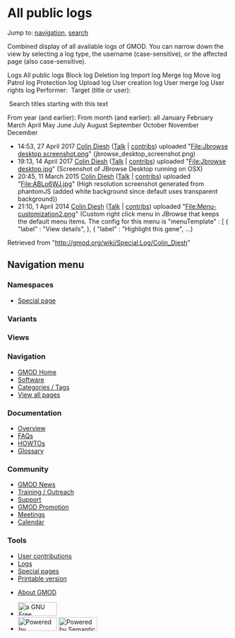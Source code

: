 <div id="mw-page-base" class="noprint">

</div>

<div id="mw-head-base" class="noprint">

</div>

<div id="content" class="mw-body" role="main">

<span id="top"></span>

<div id="mw-js-message" style="display:none;">

</div>



# <span dir="auto">All public logs</span>

<div id="bodyContent">

<div id="contentSub">

</div>

<div id="jump-to-nav" class="mw-jump">

Jump to: [navigation](#mw-navigation), [search](#p-search)

</div>

<div id="mw-content-text">

Combined display of all available logs of GMOD. You can narrow down the
view by selecting a log type, the username (case-sensitive), or the
affected page (also case-sensitive).

Logs All public logs Block log Deletion log Import log Merge log Move
log Patrol log Protection log Upload log User creation log User merge
log User rights log <span style="white-space: nowrap">Performer: </span>
<span style="white-space: nowrap">Target (title or user): </span>

 Search titles starting with this text

From year (and earlier): From month (and earlier): all January February
March April May June July August September October November December

- 14:53, 27 April 2017
  <a href="/wiki/User:Colin_Diesh" class="mw-userlink"
  title="User:Colin Diesh">Colin Diesh</a>
  <span class="mw-usertoollinks">(<a
  href="/mediawiki/index.php?title=User_talk:Colin_Diesh&amp;action=edit&amp;redlink=1"
  class="new" title="User talk:Colin Diesh (page does not exist)">Talk</a>
  \|
  [contribs](/wiki/Special:Contributions/Colin_Diesh "Special:Contributions/Colin Diesh"))</span>
  uploaded "[File:Jbrowse desktop
  screenshot.png](/wiki/File:Jbrowse_desktop_screenshot.png "File:Jbrowse desktop screenshot.png")"
  <span class="comment">(jbrowse_desktop_screenshot.png)</span>
- 19:13, 14 April 2017
  <a href="/wiki/User:Colin_Diesh" class="mw-userlink"
  title="User:Colin Diesh">Colin Diesh</a>
  <span class="mw-usertoollinks">(<a
  href="/mediawiki/index.php?title=User_talk:Colin_Diesh&amp;action=edit&amp;redlink=1"
  class="new" title="User talk:Colin Diesh (page does not exist)">Talk</a>
  \|
  [contribs](/wiki/Special:Contributions/Colin_Diesh "Special:Contributions/Colin Diesh"))</span>
  uploaded "[File:Jbrowse
  desktop.jpg](/wiki/File:Jbrowse_desktop.jpg "File:Jbrowse desktop.jpg")"
  <span class="comment">(Screenshot of JBrowse Desktop running on
  OSX)</span>
- 20:45, 11 March 2015
  <a href="/wiki/User:Colin_Diesh" class="mw-userlink"
  title="User:Colin Diesh">Colin Diesh</a>
  <span class="mw-usertoollinks">(<a
  href="/mediawiki/index.php?title=User_talk:Colin_Diesh&amp;action=edit&amp;redlink=1"
  class="new" title="User talk:Colin Diesh (page does not exist)">Talk</a>
  \|
  [contribs](/wiki/Special:Contributions/Colin_Diesh "Special:Contributions/Colin Diesh"))</span>
  uploaded
  "[File:ABLo6WJ.jpg](/wiki/File:ABLo6WJ.jpg "File:ABLo6WJ.jpg")"
  <span class="comment">(High resolution screenshot generated from
  phantomJS (added white background since default uses transparent
  background))</span>
- 21:10, 1 April 2014
  <a href="/wiki/User:Colin_Diesh" class="mw-userlink"
  title="User:Colin Diesh">Colin Diesh</a>
  <span class="mw-usertoollinks">(<a
  href="/mediawiki/index.php?title=User_talk:Colin_Diesh&amp;action=edit&amp;redlink=1"
  class="new" title="User talk:Colin Diesh (page does not exist)">Talk</a>
  \|
  [contribs](/wiki/Special:Contributions/Colin_Diesh "Special:Contributions/Colin Diesh"))</span>
  uploaded
  "[File:Menu-customization2.png](/wiki/File:Menu-customization2.png "File:Menu-customization2.png")"
  <span class="comment">(Custom right click menu in JBrowse that keeps
  the default menu items. The config for this menu is "menuTemplate" :
  \[ { "label" : "View details", }, { "label" : "Highlight this gene",
  ...)</span>

</div>

<div class="printfooter">

Retrieved from "<http://gmod.org/wiki/Special:Log/Colin_Diesh>"

</div>

<div id="catlinks" class="catlinks catlinks-allhidden">

</div>

<div class="visualClear">

</div>

</div>

</div>

<div id="mw-navigation">

## Navigation menu

<div id="mw-head">



<div id="left-navigation">

<div id="p-namespaces" class="vectorTabs" role="navigation"
aria-labelledby="p-namespaces-label">

### Namespaces

- <span id="ca-nstab-special">[Special
  page](/wiki/Special:Log/Colin_Diesh "This is a special page, you cannot edit the page itself")</span>

</div>

<div id="p-variants" class="vectorMenu emptyPortlet" role="navigation"
aria-labelledby="p-variants-label">

### 

### Variants[](#)

<div class="menu">

</div>

</div>

</div>

<div id="right-navigation">

<div id="p-views" class="vectorTabs emptyPortlet" role="navigation"
aria-labelledby="p-views-label">

### Views

</div>



</div>



</div>

</div>

</div>

<div id="mw-panel">

<div id="p-logo" role="banner">

<a href="/wiki/Main_Page"
style="background-image: url(http://gmod.org/images/GMOD-cogs.png);"
title="Visit the main page"></a>

</div>

<div id="p-Navigation" class="portal" role="navigation"
aria-labelledby="p-Navigation-label">

### Navigation

<div class="body">

- <span id="n-GMOD-Home">[GMOD Home](/wiki/Main_Page)</span>
- <span id="n-Software">[Software](/wiki/GMOD_Components)</span>
- <span id="n-Categories-.2F-Tags">[Categories /
  Tags](/wiki/Categories)</span>
- <span id="n-View-all-pages">[View all
  pages](/wiki/Special:AllPages)</span>

</div>

</div>

<div id="p-Documentation" class="portal" role="navigation"
aria-labelledby="p-Documentation-label">

### Documentation

<div class="body">

- <span id="n-Overview">[Overview](/wiki/Overview)</span>
- <span id="n-FAQs">[FAQs](/wiki/Category:FAQ)</span>
- <span id="n-HOWTOs">[HOWTOs](/wiki/Category:HOWTO)</span>
- <span id="n-Glossary">[Glossary](/wiki/Glossary)</span>

</div>

</div>

<div id="p-Community" class="portal" role="navigation"
aria-labelledby="p-Community-label">

### Community

<div class="body">

- <span id="n-GMOD-News">[GMOD News](/wiki/GMOD_News)</span>
- <span id="n-Training-.2F-Outreach">[Training /
  Outreach](/wiki/Training_and_Outreach)</span>
- <span id="n-Support">[Support](/wiki/Support)</span>
- <span id="n-GMOD-Promotion">[GMOD
  Promotion](/wiki/GMOD_Promotion)</span>
- <span id="n-Meetings">[Meetings](/wiki/Meetings)</span>
- <span id="n-Calendar">[Calendar](/wiki/Calendar)</span>

</div>

</div>

<div id="p-tb" class="portal" role="navigation"
aria-labelledby="p-tb-label">

### Tools

<div class="body">

- <span id="t-contributions">[User
  contributions](/wiki/Special:Contributions/Colin_Diesh "A list of contributions of this user")</span>
- <span id="t-log">[Logs](/wiki/Special:Log/Colin_Diesh)</span>
- <span id="t-specialpages"><a href="/wiki/Special:SpecialPages" accesskey="q"
  title="A list of all special pages [q]">Special pages</a></span>
- <span id="t-print"><a
  href="/mediawiki/index.php?title=Special:Log/Colin_Diesh&amp;printable=yes"
  rel="alternate" accesskey="p"
  title="Printable version of this page [p]">Printable version</a></span>

</div>

</div>

</div>

</div>

<div id="footer" role="contentinfo">

- <span id="footer-places-about">[About
  GMOD](/wiki/GMOD:About "GMOD:About")</span>

<!-- -->

- <span id="footer-copyrightico">[<img src="http://www.gnu.org/graphics/gfdl-logo-small.png" width="88"
  height="31" alt="a GNU Free Documentation License" />](http://www.gnu.org/licenses/fdl-1.3.html)</span>
- <span id="footer-poweredbyico">[<img src="/mediawiki/skins/common/images/poweredby_mediawiki_88x31.png"
  width="88" height="31" alt="Powered by MediaWiki" />](//www.mediawiki.org/)
  [<img
  src="/mediawiki/extensions/SemanticMediaWiki/includes/../resources/images/smw_button.png"
  width="88" height="31" alt="Powered by Semantic MediaWiki" />](https://www.semantic-mediawiki.org/wiki/Semantic_MediaWiki)</span>

<div style="clear:both">

</div>

</div>
